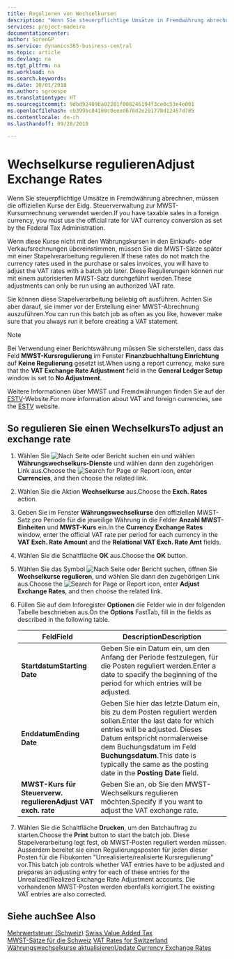 ```yaml
---
title: Regulieren von Wechselkursen
description: "Wenn Sie steuerpflichtige Umsätze in Fremdwährung abrechnen, müssen die offiziellen Kurse der Eidg. Steuerverwaltung zur MWST-Kursumrechnung verwendet werden."
services: project-madeira
documentationcenter: 
author: SorenGP
ms.service: dynamics365-business-central
ms.topic: article
ms.devlang: na
ms.tgt_pltfrm: na
ms.workload: na
ms.search.keywords: 
ms.date: 10/01/2018
ms.author: sgroespe
ms.translationtype: HT
ms.sourcegitcommit: 9dbd92409ba02281f008246194f3ce0c53e4e001
ms.openlocfilehash: cb399bc04180c0eeed678d2e291778d12457d785
ms.contentlocale: de-ch
ms.lasthandoff: 09/28/2018

---
```

# <a name="adjust-exchange-rates"></a><span data-ttu-id="b55f7-103">Wechselkurse regulieren</span><span class="sxs-lookup"><span data-stu-id="b55f7-103">Adjust Exchange Rates</span></span>
<span data-ttu-id="b55f7-104">Wenn Sie steuerpflichtige Umsätze in Fremdwährung abrechnen, müssen die offiziellen Kurse der Eidg. Steuerverwaltung zur MWST-Kursumrechnung verwendet werden.</span><span class="sxs-lookup"><span data-stu-id="b55f7-104">If you have taxable sales in a foreign currency, you must use the official rate for VAT currency conversion as set by the Federal Tax Administration.</span></span>  

<span data-ttu-id="b55f7-105">Wenn diese Kurse nicht mit den Währungskursen in den Einkaufs- oder Verkaufsrechnungen übereinstimmen, müssen Sie die MWST-Sätze später mit einer Stapelverarbeitung regulieren.</span><span class="sxs-lookup"><span data-stu-id="b55f7-105">If these rates do not match the currency rates used in the purchase or sales invoices, you will have to adjust the VAT rates with a batch job later.</span></span> <span data-ttu-id="b55f7-106">Diese Regulierungen können nur mit einem autorisierten MWST-Satz durchgeführt werden.</span><span class="sxs-lookup"><span data-stu-id="b55f7-106">These adjustments can only be run using an authorized VAT rate.</span></span>  

<span data-ttu-id="b55f7-107">Sie können diese Stapelverarbeitung beliebig oft ausführen. Achten Sie aber darauf, sie immer vor der Erstellung einer MWST-Abrechnung auszuführen.</span><span class="sxs-lookup"><span data-stu-id="b55f7-107">You can run this batch job as often as you like, however make sure that you always run it before creating a VAT statement.</span></span>  

> [!NOTE]  
>  <span data-ttu-id="b55f7-108">Bei Verwendung einer Berichtswährung müssen Sie sicherstellen, dass das Feld **MWST-Kursregulierung** im Fenster **Finanzbuchhaltung Einrichtung** auf **Keine Regulierung** gesetzt ist.</span><span class="sxs-lookup"><span data-stu-id="b55f7-108">When using a report currency, make sure that the **VAT Exchange Rate Adjustment** field in the **General Ledger Setup** window is set to **No Adjustment**.</span></span>  

<span data-ttu-id="b55f7-109">Weitere Informationen über MWST und Fremdwährungen finden Sie auf der [ESTV](https://go.microsoft.com/fwlink/?LinkId=285999)-Website.</span><span class="sxs-lookup"><span data-stu-id="b55f7-109">For more information about VAT and foreign currencies, see the [ESTV](https://go.microsoft.com/fwlink/?LinkId=285999) website.</span></span>  

## <a name="to-adjust-an-exchange-rate"></a><span data-ttu-id="b55f7-110">So regulieren Sie einen Wechselkurs</span><span class="sxs-lookup"><span data-stu-id="b55f7-110">To adjust an exchange rate</span></span>  

1.  <span data-ttu-id="b55f7-111">Wählen Sie ![Nach Seite oder Bericht suchen](../../media/ui-search/search_small.png "Nach Seite oder Bericht suchen") ein und wählen **Währungswechselkurs-Dienste** und wählen dann den zugehörigen Link aus.</span><span class="sxs-lookup"><span data-stu-id="b55f7-111">Choose the ![Search for Page or Report](../../media/ui-search/search_small.png "Search for Page or Report icon") icon, enter **Currencies**, and then choose the related link.</span></span>  
2.  <span data-ttu-id="b55f7-112">Wählen Sie die Aktion **Wechselkurse** aus.</span><span class="sxs-lookup"><span data-stu-id="b55f7-112">Choose the **Exch. Rates** action.</span></span>  
3.  <span data-ttu-id="b55f7-113">Geben Sie im Fenster **Währungswechselkurse** den offiziellen MWST-Satz pro Periode für die jeweilige Währung in die Felder **Anzahl MWST-Einheiten** und **MWST-Kurs** ein.</span><span class="sxs-lookup"><span data-stu-id="b55f7-113">In the **Currency Exchange Rates** window, enter the official VAT rate per period for each currency in the **VAT Exch. Rate Amount** and the **Relational VAT Exch. Rate Amt** fields.</span></span>  
4.  <span data-ttu-id="b55f7-114">Wählen Sie die Schaltfläche **OK** aus.</span><span class="sxs-lookup"><span data-stu-id="b55f7-114">Choose the **OK** button.</span></span>  
5.  <span data-ttu-id="b55f7-115">Wählen Sie das Symbol ![Nach Seite oder Bericht suchen](../../media/ui-search/search_small.png "Nach Seite oder Bericht suchen"), öffnen Sie **Wechselkurse regulieren**, und wählen Sie dann den zugehörigen Link aus.</span><span class="sxs-lookup"><span data-stu-id="b55f7-115">Choose the ![Search for Page or Report](../../media/ui-search/search_small.png "Search for Page or Report icon") icon, enter **Adjust Exchange Rates**, and then choose the related link.</span></span>  
6.  <span data-ttu-id="b55f7-116">Füllen Sie auf dem Inforegister **Optionen** die Felder wie in der folgenden Tabelle beschrieben aus.</span><span class="sxs-lookup"><span data-stu-id="b55f7-116">On the **Options** FastTab, fill in the fields as described in the following table.</span></span>   

    |<span data-ttu-id="b55f7-117">Feld</span><span class="sxs-lookup"><span data-stu-id="b55f7-117">Field</span></span>|<span data-ttu-id="b55f7-118">Description</span><span class="sxs-lookup"><span data-stu-id="b55f7-118">Description</span></span>|  
    |---------------------------------|---------------------------------------|  
    |<span data-ttu-id="b55f7-119">**Startdatum**</span><span class="sxs-lookup"><span data-stu-id="b55f7-119">**Starting Date**</span></span>|<span data-ttu-id="b55f7-120">Geben Sie ein Datum ein, um den Anfang der Periode festzulegen, für die Posten reguliert werden.</span><span class="sxs-lookup"><span data-stu-id="b55f7-120">Enter a date to specify the beginning of the period for which entries will be adjusted.</span></span>|  
    |<span data-ttu-id="b55f7-121">**Enddatum**</span><span class="sxs-lookup"><span data-stu-id="b55f7-121">**Ending Date**</span></span>|<span data-ttu-id="b55f7-122">Geben Sie hier das letzte Datum ein, bis zu dem Posten reguliert werden sollen.</span><span class="sxs-lookup"><span data-stu-id="b55f7-122">Enter the last date for which entries will be adjusted.</span></span> <span data-ttu-id="b55f7-123">Dieses Datum entspricht normalerweise dem Buchungsdatum im Feld **Buchungsdatum**.</span><span class="sxs-lookup"><span data-stu-id="b55f7-123">This date is typically the same as the posting date in the **Posting Date** field.</span></span>|  
    |<span data-ttu-id="b55f7-124">**MWST-Kurs für Steuerverw. regulieren**</span><span class="sxs-lookup"><span data-stu-id="b55f7-124">**Adjust VAT exch. rate**</span></span>|<span data-ttu-id="b55f7-125">Geben Sie an, ob Sie den MWST-Wechselkurs regulieren möchten.</span><span class="sxs-lookup"><span data-stu-id="b55f7-125">Specify if you want to adjust the VAT exchange rate.</span></span>|  

7.  <span data-ttu-id="b55f7-126">Wählen Sie die Schaltfläche **Drucken**, um den Batchauftrag zu starten.</span><span class="sxs-lookup"><span data-stu-id="b55f7-126">Choose the **Print** button to start the batch job.</span></span> <span data-ttu-id="b55f7-127">Diese Stapelverarbeitung legt fest, ob MWST-Posten reguliert werden müssen. Ausserdem bereitet sie einen Regulierungsposten für jeden dieser Posten für die Fibukonten "Unrealisierte/realisierte Kursregulierung" vor.</span><span class="sxs-lookup"><span data-stu-id="b55f7-127">This batch job controls whether VAT entries have to be adjusted and prepares an adjusting entry for each of these entries for the Unrealized/Realized Exchange Rate Adjustment accounts.</span></span> <span data-ttu-id="b55f7-128">Die vorhandenen MWST-Posten werden ebenfalls korrigiert.</span><span class="sxs-lookup"><span data-stu-id="b55f7-128">The existing VAT entries are also corrected.</span></span>  

## <a name="see-also"></a><span data-ttu-id="b55f7-129">Siehe auch</span><span class="sxs-lookup"><span data-stu-id="b55f7-129">See Also</span></span>  
 <span data-ttu-id="b55f7-130">[Mehrwertsteuer (Schweiz)](swiss-value-added-tax.md) </span><span class="sxs-lookup"><span data-stu-id="b55f7-130">[Swiss Value Added Tax](swiss-value-added-tax.md) </span></span>  
 <span data-ttu-id="b55f7-131">[MWST-Sätze für die Schweiz](vat-rates-for-switzerland.md) </span><span class="sxs-lookup"><span data-stu-id="b55f7-131">[VAT Rates for Switzerland](vat-rates-for-switzerland.md) </span></span>  
[<span data-ttu-id="b55f7-132">Währungswechselkurse aktualisieren</span><span class="sxs-lookup"><span data-stu-id="b55f7-132">Update Currency Exchange Rates</span></span>](../../finance-how-update-currencies.md)

